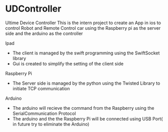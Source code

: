 # UDController
Ultime Device Controller
This is the intern project to create an App in ios to control Robot and Remote Control car using the Raspberry pi as
the server side and the arduino as the controller 

Ipad
- The client is managed by the swift programming using the SwiftSocket library 
- Gui is created to simplify the setting of the client side 


Raspberry Pi 
- The Server side is managed by the python using the Twisted Library to initiate TCP communication


Arduino
- The arduino will recieve the command from the Raspberry using the SerialCommunication Protocol
- The arduino and the the Raspberry Pi will be connected using USB Port( in future try to eliminate the Arduino)
